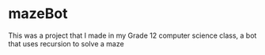 # mazeBot
This was a project that I made in my Grade 12 computer science class, a bot that uses recursion to solve a maze
